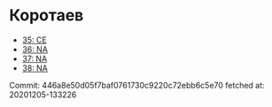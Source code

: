 # Коротаев
- [35: CE](35.md)
- [36: NA](36.md)
- [37: NA](37.md)
- [38: NA](38.md)

Commit: 446a8e50d05f7baf0761730c9220c72ebb6c5e70
 fetched at: 20201205-133226
